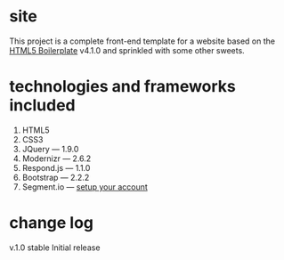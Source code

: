site
====

This project is a complete front-end template for a website based on the [HTML5 Boilerplate](http://html5boilerplate.com) v4.1.0 and sprinkled with some other sweets.

technologies and frameworks included
====================================
1. HTML5
2. CSS3
3. JQuery            — 1.9.0
4. Modernizr         — 2.6.2
5. Respond.js        — 1.1.0
6. Bootstrap         — 2.2.2
7. Segment.io        — [setup your account](http://segment.io)

change log
==========

v.1.0 stable 
Initial release
